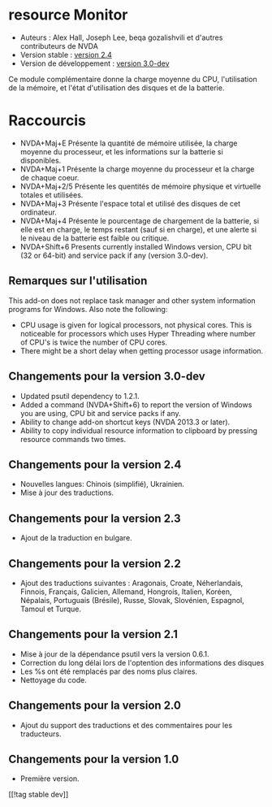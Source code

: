 # resource Monitor #

* Auteurs : Alex Hall, Joseph Lee, beqa gozalishvili et d'autres
  contributeurs de NVDA
* Version stable : [version 2.4][1]
* Version de développement : [version 3.0-dev][2]

Ce module complémentaire donne la charge moyenne du CPU, l'utilisation de la
mémoire, et l'état d'utilisation des disques et de la batterie.

# Raccourcis #

* NVDA+Maj+E Présente la quantité de mémoire utilisée, la charge moyenne du
  processeur, et les informations sur la batterie si disponibles.
* NVDA+Maj+1 Présente la charge moyenne du processeur et la charge de chaque
  coeur.
* NVDA+Maj+2/5 Présente les quentités de mémoire physique et virtuelle
  totales et utilisées.
* NVDA+Maj+3 Présente l'espace total et utilisé des disques de cet
  ordinateur.
* NVDA+Maj+4 Présente le pourcentage de chargement de la batterie, si elle
  est en charge, le temps restant (sauf si en charge), et une alerte si le
  niveau de la batterie est faible ou critique.
* NVDA+Shift+6 Presents currently installed Windows version, CPU bit (32 or
  64-bit) and service pack if any (version 3.0-dev).

## Remarques sur l'utilisation ##

This add-on does not replace task manager and other system information
programs for Windows. Also note the following:

* CPU usage is given for logical processors, not physical cores. This is
  noticeable for processors which uses Hyper Threading where number of CPU's
  is twice the number of CPU cores.
* There might be a short delay when getting processor usage information.

## Changements pour la version 3.0-dev ##

* Updated psutil dependency to 1.2.1.
* Added a command (NVDA+Shift+6) to report the version of Windows you are
  using, CPU bit and service packs if any.
* Ability to change add-on shortcut keys (NVDA 2013.3 or later).
* Ability to copy individual resource information to clipboard by pressing
  resource commands two times.

## Changements pour la version 2.4 ##

* Nouvelles langues: Chinois (simplifié), Ukrainien.
* Mise à jour des traductions.

## Changements pour la version 2.3 ##

* Ajout de la traduction en bulgare.

## Changements pour la version 2.2 ##

* Ajout des traductions suivantes : Aragonais, Croate, Néherlandais,
  Finnois, Français, Galicien, Allemand, Hongrois, Italien, Koréen,
  Népalais, Portuguais (Brésile), Russe, Slovak, Slovénien, Espagnol, Tamoul
  et Turque.

## Changements pour la version 2.1 ##

* Mise à jour de la dépendance psutil  vers la version 0.6.1.
* Correction du long délai lors de l'optention des informations des disques
* Les %s ont été remplacés par des noms plus claires.
* Nettoyage du code.

## Changements pour la version 2.0 ##

* Ajout du support des traductions et des commentaires pour les traducteurs.

## Changements pour la version 1.0 ##

* Première version.

[[!tag stable dev]]

[1]: http://addons.nvda-project.org/files/get.php?file=rm

[2]: http://addons.nvda-project.org/files/get.php?file=rm-dev
